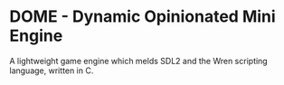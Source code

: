# DOME - Dynamic Opinionated Mini Engine

A lightweight game engine which melds SDL2 and the Wren scripting language, written in C.
